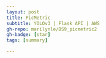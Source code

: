 ```yaml
---
layout: post
title: PicMetric
subtitle: YOLOv3 | Flask API | AWS
gh-repo: marilynle/DS9_picmetric2
gh-badge: [star]
tags: [summary]

---
```



